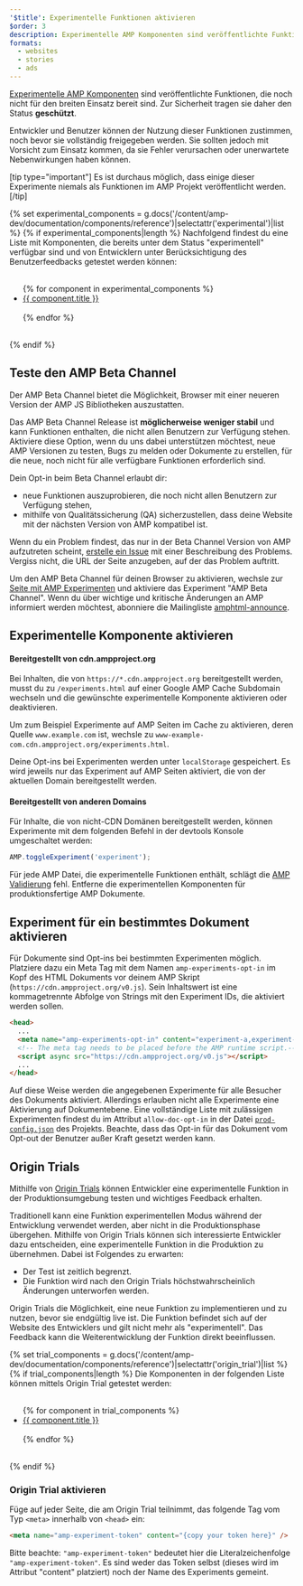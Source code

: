 ```yaml
---
'$title': Experimentelle Funktionen aktivieren
$order: 3
description: Experimentelle AMP Komponenten sind veröffentlichte Funktionen, die noch nicht für den breiten Einsatz bereit sind. Zur Sicherheit tragen sie daher den Status "geschützt".
formats:
  - websites
  - stories
  - ads
---
```


[Experimentelle AMP Komponenten](https://github.com/ampproject/amphtml/tree/main/tools/experiments) sind veröffentlichte Funktionen, die noch nicht für den breiten Einsatz bereit sind. Zur Sicherheit tragen sie daher den Status **geschützt**.

Entwickler und Benutzer können der Nutzung dieser Funktionen zustimmen, noch bevor sie vollständig freigegeben werden. Sie sollten jedoch mit Vorsicht zum Einsatz kommen, da sie Fehler verursachen oder unerwartete Nebenwirkungen haben können.

[tip type="important"] Es ist durchaus möglich, dass einige dieser Experimente niemals als Funktionen im AMP Projekt veröffentlicht werden. [/tip]

{% set experimental_components = g.docs('/content/amp-dev/documentation/components/reference')|selectattr('experimental')|list %} {% if experimental_components|length %} Nachfolgend findest du eine Liste mit Komponenten, die bereits unter dem Status "experimentell" verfügbar sind und von Entwicklern unter Berücksichtigung des Benutzerfeedbacks getestet werden können:

<ul><br>{% for component in experimental_components %}<br>  <li><a href="{{ component.url.path }}">{{ component.title }}</a></li><br>{% endfor %}<br></ul><br>{% endif %}

## Teste den AMP Beta Channel

Der AMP Beta Channel bietet die Möglichkeit, Browser mit einer neueren Version der AMP JS Bibliotheken auszustatten.

Das AMP Beta Channel Release ist **möglicherweise weniger stabil** und kann Funktionen enthalten, die nicht allen Benutzern zur Verfügung stehen. Aktiviere diese Option, wenn du uns dabei unterstützen möchtest, neue AMP Versionen zu testen, Bugs zu melden oder Dokumente zu erstellen, für die neue, noch nicht für alle verfügbare Funktionen erforderlich sind.

Dein Opt-in beim Beta Channel erlaubt dir:

- neue Funktionen auszuprobieren, die noch nicht allen Benutzern zur Verfügung stehen,
- mithilfe von Qualitätssicherung (QA) sicherzustellen, dass deine Website mit der nächsten Version von AMP kompatibel ist.

Wenn du ein Problem findest, das nur in der Beta Channel Version von AMP aufzutreten scheint, [erstelle ein Issue](https://github.com/ampproject/amphtml/issues/new) mit einer Beschreibung des Problems. Vergiss nicht, die URL der Seite anzugeben, auf der das Problem auftritt.

Um den AMP Beta Channel für deinen Browser zu aktivieren, wechsle zur [Seite mit AMP Experimenten](https://cdn.ampproject.org/experiments.html) und aktiviere das Experiment "AMP Beta Channel". Wenn du über wichtige und kritische Änderungen an AMP informiert werden möchtest, abonniere die Mailingliste [amphtml-announce](https://groups.google.com/forum/#!forum/amphtml-announce).

## Experimentelle Komponente aktivieren

#### Bereitgestellt von cdn.ampproject.org

Bei Inhalten, die von `https://*.cdn.ampproject.org` bereitgestellt werden, musst du zu `/experiments.html` auf einer Google AMP Cache Subdomain wechseln und die gewünschte experimentelle Komponente aktivieren oder deaktivieren.

Um zum Beispiel Experimente auf AMP Seiten im Cache zu aktivieren, deren Quelle `www.example.com` ist, wechsle zu `www-example-com.cdn.ampproject.org/experiments.html`.

Deine Opt-ins bei Experimenten werden unter `localStorage` gespeichert. Es wird jeweils nur das Experiment auf AMP Seiten aktiviert, die von der aktuellen Domain bereitgestellt werden.

#### Bereitgestellt von anderen Domains

Für Inhalte, die von nicht-CDN Domänen bereitgestellt werden, können Experimente mit dem folgenden Befehl in der devtools Konsole umgeschaltet werden:

```js
AMP.toggleExperiment('experiment');
```

Für jede AMP Datei, die experimentelle Funktionen enthält, schlägt die [AMP Validierung](validation-workflow/validate_amp.md) fehl. Entferne die experimentellen Komponenten für produktionsfertige AMP Dokumente.

## Experiment für ein bestimmtes Dokument aktivieren

Für Dokumente sind Opt-ins bei bestimmten Experimenten möglich. Platziere dazu ein Meta Tag mit dem Namen `amp-experiments-opt-in` im Kopf des HTML Dokuments vor deinem AMP Skript (`https://cdn.ampproject.org/v0.js`). Sein Inhaltswert ist eine kommagetrennte Abfolge von Strings mit den Experiment IDs, die aktiviert werden sollen.

```html
<head>
  ...
  <meta name="amp-experiments-opt-in" content="experiment-a,experiment-b" />
  <!-- The meta tag needs to be placed before the AMP runtime script.-->
  <script async src="https://cdn.ampproject.org/v0.js"></script>
  ...
</head>
```

Auf diese Weise werden die angegebenen Experimente für alle Besucher des Dokuments aktiviert. Allerdings erlauben nicht alle Experimente eine Aktivierung auf Dokumentebene. Eine vollständige Liste mit zulässigen Experimenten findest du im Attribut `allow-doc-opt-in` in der Datei [`prod-config.json`](https://github.com/ampproject/amphtml/blob/main/build-system/global-configs/prod-config.json) des Projekts. Beachte, dass das Opt-in für das Dokument vom Opt-out der Benutzer außer Kraft gesetzt werden kann.

## Origin Trials

Mithilfe von [Origin Trials](https://github.com/GoogleChrome/OriginTrials/blob/gh-pages/explainer.md) können Entwickler eine experimentelle Funktion in der Produktionsumgebung testen und wichtiges Feedback erhalten.

Traditionell kann eine Funktion experimentellen Modus während der Entwicklung verwendet werden, aber nicht in die Produktionsphase übergehen. Mithilfe von Origin Trials können sich interessierte Entwickler dazu entscheiden, eine experimentelle Funktion in die Produktion zu übernehmen. Dabei ist Folgendes zu erwarten:

- Der Test ist zeitlich begrenzt.
- Die Funktion wird nach den Origin Trials höchstwahrscheinlich Änderungen unterworfen werden.

Origin Trials die Möglichkeit, eine neue Funktion zu implementieren und zu nutzen, bevor sie endgültig live ist. Die Funktion befindet sich auf der Website des Entwicklers und gilt nicht mehr als "experimentell". Das Feedback kann die Weiterentwicklung der Funktion direkt beeinflussen.

{% set trial_components = g.docs('/content/amp-dev/documentation/components/reference')|selectattr('origin_trial')|list %} {% if trial_components|length %} Die Komponenten in der folgenden Liste können mittels Origin Trial getestet werden:

<ul><br>{% for component in trial_components %}<br>  <li><a href="{{ component.url.path }}">{{ component.title }}</a></li><br>{% endfor %}<br></ul><br>{% endif %}

### Origin Trial aktivieren

Füge auf jeder Seite, die am Origin Trial teilnimmt, das folgende Tag vom Typ `<meta>` innerhalb von `<head>` ein:

```html
<meta name="amp-experiment-token" content="{copy your token here}" />
```

Bitte beachte: `"amp-experiment-token"` bedeutet hier die Literalzeichenfolge `"amp-experiment-token"`. Es sind weder das Token selbst (dieses wird im Attribut "content" platziert) noch der Name des Experiments gemeint.
